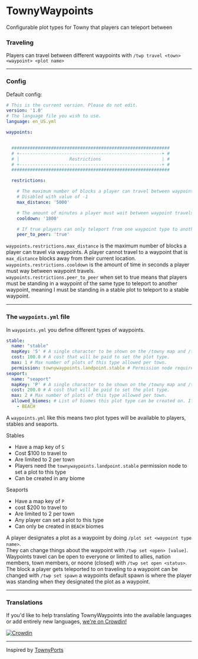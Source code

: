 # TownyWaypoints

Configurable plot types for Towny that players can teleport between

### Traveling

Players can travel between different waypoints with `/twp travel <town> <waypoint> <plot name>`

---

### Config

Default config:

```yaml
# This is the current version. Please do not edit.
version: '1.0'
# The language file you wish to use.
language: en_US.yml

waypoints:


  ############################################################
  # +------------------------------------------------------+ #
  # |                   Restrictions                       | #
  # +------------------------------------------------------+ #
  ############################################################

  restrictions:

    # The maximum number of blocks a player can travel between waypoints.
    # Disabled with value of -1
    max_distance: '5000'

    # The amount of minutes a player must wait between waypoint travels.
    cooldown: '1800'

    # If true players can only teleport from one waypoint type to another.
    peer_to_peer: 'true'
```

`waypoints.restrictions.max_distance` is the maximum number of blocks a player can travel via waypoints. A player cannot travel to a waypoint that is `max_distance` blocks away from their current location. <br/>
`waypoints.restrictions.cooldown` is the amount of time in seconds a player must  way between waypoint travels. <br/>
`waypoints.restrictions.peer_to_peer` when set to true means that players must be standing in a waypoint of the same type to teleport to another waypoint, meaning I must be standing in a stable plot to teleport to a stable waypoint.

---

### The `waypoints.yml` file

In `waypoints.yml` you define different types of waypoints.

```yaml
stable:
  name: "stable"
  mapKey: 'S' # A single character to be shown on the /towny map and /towny map hud.
  cost: 100.0 # A cost that will be paid to set the plot type.
  max: 1 # Max number of plots of this type allowed per town.
  permission: townywaypoints.landpoint.stable # Permission node required to set a plot to a type of this waypoint, if no permission is set anyone can create this waypoint, grant it in townyperms.yml
seaport:
  name: "seaport"
  mapKey: 'P' # A single character to be shown on the /towny map and /towny map hud.
  cost: 200.0 # A cost that will be paid to set the plot type.
  max: 2 # Max number of plots of this type allowed per town.
  allowed_biomes: # List of biomes this plot type can be created on. If it's not provided the plot type can be created on any biome.
    - BEACH
```

A `waypoints.yml` like this means two plot types will be available to players, stables and seaports.

Stables
- Have a map key of `S`
- Cost $100 to travel to
- Are limited to 2 per town
- Players need the `townywaypoints.landpoint.stable` permission node to set a plot to this type
- Can be created in any biome

Seaports
- Have a map key of `P`
- cost $200 to travel to
- Are limited to 2 per town
- Any player can set a plot to this type
- Can only be created in `BEACH` biomes

A player designates a plot as a waypoint by doing `/plot set <waypoint type name>`. <br/>
They can change things about the waypoint with `/twp set <open> [value]`. <br/>
Waypoints travel can be open to everyone or limited to allies, nation members, town members, or noone (closed)  with `/twp set open <status>`. <br/>
The block a player gets teleported to on traveling to a waypoint can be changed with `/twp set spawn` a waypoints default spawn is where the player was standing when they designated the plot as a waypoint.

---

### Translations

If you'd like to help translating TownyWaypoints into the available languages or add entirely new languages, [we're on Crowdin!](https://crowdin.com/project/townywaypoints)

[![Crowdin](https://badges.crowdin.net/townywaypoints/localized.svg)](https://crowdin.com/project/townywaypoints)

---

Inspired by [TownyPorts](https://github.com/darthpeti/TownyPorts/)